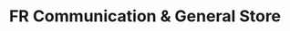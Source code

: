 ---
title: "FR Communication & General Store"
url: /karachi/fr-communication-and-general-store/
shop: shop
---